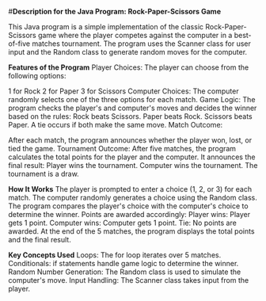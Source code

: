 #**Description for the Java Program: Rock-Paper-Scissors Game**


This Java program is a simple implementation of the classic Rock-Paper-Scissors game where the player competes against the computer in a best-of-five matches tournament. The program uses the Scanner class for user input and the Random class to generate random moves for the computer.

**Features of the Program**
Player Choices: The player can choose from the following options:

1 for Rock
2 for Paper
3 for Scissors
Computer Choices: The computer randomly selects one of the three options for each match.
Game Logic:
The program checks the player's and computer's moves and decides the winner based on the rules:
Rock beats Scissors.
Paper beats Rock.
Scissors beats Paper.
A tie occurs if both make the same move.
Match Outcome:

After each match, the program announces whether the player won, lost, or tied the game.
Tournament Outcome:
After five matches, the program calculates the total points for the player and the computer.
It announces the final result:
Player wins the tournament.
Computer wins the tournament.
The tournament is a draw.

**How It Works**
The player is prompted to enter a choice (1, 2, or 3) for each match.
The computer randomly generates a choice using the Random class.
The program compares the player's choice with the computer's choice to determine the winner.
Points are awarded accordingly:
Player wins: Player gets 1 point.
Computer wins: Computer gets 1 point.
Tie: No points are awarded.
At the end of the 5 matches, the program displays the total points and the final result.


**Key Concepts Used**
Loops: The for loop iterates over 5 matches.
Conditionals: if statements handle game logic to determine the winner.
Random Number Generation: The Random class is used to simulate the computer's move.
Input Handling: The Scanner class takes input from the player.
